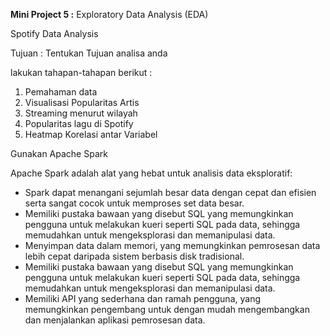 **Mini Project 5 :** Exploratory Data Analysis (EDA)

Spotify Data Analysis

Tujuan : Tentukan Tujuan analisa anda

lakukan tahapan-tahapan berikut :

1. Pemahaman data
2. Visualisasi Popularitas Artis
3. Streaming menurut wilayah
4. Popularitas lagu di Spotify
5. Heatmap Korelasi antar Variabel


Gunakan Apache Spark

Apache Spark adalah alat yang hebat untuk analisis data eksploratif:

- Spark dapat menangani sejumlah besar data dengan cepat dan efisien serta sangat cocok untuk memproses set data besar.
- Memiliki pustaka bawaan yang disebut SQL yang memungkinkan pengguna untuk melakukan kueri seperti SQL pada data, sehingga memudahkan untuk mengeksplorasi dan memanipulasi data.
- Menyimpan data dalam memori, yang memungkinkan pemrosesan data lebih cepat daripada sistem berbasis disk tradisional.
- Memiliki pustaka bawaan yang disebut SQL yang memungkinkan pengguna untuk melakukan kueri seperti SQL pada data, sehingga memudahkan untuk mengeksplorasi dan memanipulasi data.
- Memiliki API yang sederhana dan ramah pengguna, yang memungkinkan pengembang untuk dengan mudah mengembangkan dan menjalankan aplikasi pemrosesan data.
